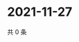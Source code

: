 # 2021-11-27

共 0 条

<!-- BEGIN WEIBO -->
<!-- 最后更新时间 Sat Nov 27 2021 19:07:14 GMT+0800 (China Standard Time) -->

<!-- END WEIBO -->
